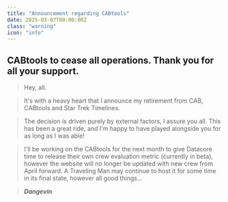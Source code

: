 ```yaml
---
title: "Announcement regarding CABtools"
date: 2025-03-07T00:00:00Z
class: "warning"
icon: "info"
---
```


## CABtools to cease all operations. Thank you for all your support.

> Hey, all.

> It's with a heavy heart that I announce my retirement from CAB, CABtools and Star Trek Timelines.

> The decision is driven purely by external factors, I assure you all. This has been a great ride, and I'm happy to have played alongside you for as long as I was able!

> I'll be working on the CABtools for the next month to give Datacore time to release their own crew evaluation metric (currently in beta), however the website will no longer be updated with new crew from April forward. A Traveling Man may continue to host it for some time in its final state, however all good things...

> ***Dangevin***
